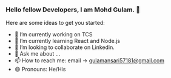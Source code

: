 ### Hello fellow Developers, I am Mohd Gulam. 👋



Here are some ideas to get you started:

- 🔭 I’m currently working on TCS
- 🌱 I’m currently learning React and Node.js
- 👯 I’m looking to collaborate on Linkedin.
- 💬 Ask me about ...
- 📫 How to reach me: email -> gulamansari57181@gmail.com
- 😄 Pronouns: He/His

